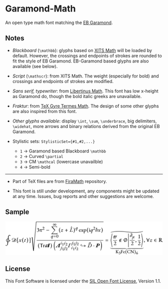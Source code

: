 # Garamond-Math

An open type math font matching the [EB Garamond](https://github.com/octaviopardo/EBGaramond12/).

## Notes

- *Blackboard* (`\mathbb`): glyphs based on [XITS Math](https://github.com/khaledhosny/xits) will be loaded by default. However, the crossings and endpoints of strokes are rounded to fit the style of EB Garamond. EB-Garamond based glyphs are also available (see below).

- *Script* (`\mathscr`): from XITS Math. The weight (especially for bold) and crossings and endpoints of strokes are modified.

- *Sans serif, typewriter*: from [Libertinus Math](https://github.com/khaledhosny/libertinus). This font has low x-height as Garamond do, though the bold italic greeks are unavailable.

- *Fraktur*: from [TeX Gyre Termes Math](http://www.gust.org.pl/projects/e-foundry/tg-math/). The design of some other glyphs are also inspired from this font.

- *Other glyphs available*: display `\int`, `\sum`, `\underbrace`, big delimiters, `\widehat`, more arrows and binary relations derived from the original EB Garamond.

- Stylistic sets: `StylisticSet={#1,#2,...}`

    - `1` -> Garamond based Blackboard `\mathbb`
    - `2` -> Curved `\partial`
    - `3` -> CM `\mathcal` (lowercase unavailble)
    - `4` -> Semi-bold

---
- Part of TeX files are from [FiraMath](https://github.com/Stone-Zeng/FiraMath) repository.

- This font is still under development, any components might be updated at any time. Issues, bug reports and other suggestions are welcome.

## Sample

![sample](images/sample.svg)

## License

This Font Software is licensed under the [SIL Open Font License](http://scripts.sil.org/OFL), Version 1.1.
